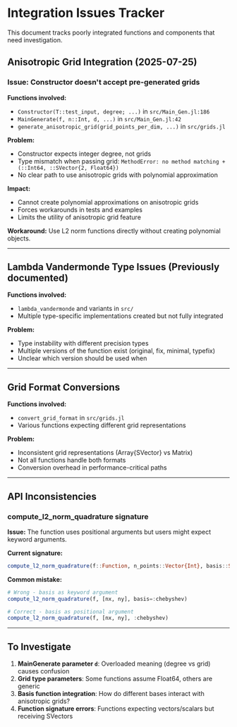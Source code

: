 # Integration Issues Tracker

This document tracks poorly integrated functions and components that need investigation.

## Anisotropic Grid Integration (2025-07-25)

### Issue: Constructor doesn't accept pre-generated grids

**Functions involved:**
- `Constructor(T::test_input, degree; ...)` in `src/Main_Gen.jl:186`
- `MainGenerate(f, n::Int, d, ...)` in `src/Main_Gen.jl:42`
- `generate_anisotropic_grid(grid_points_per_dim, ...)` in `src/grids.jl`

**Problem:**
- Constructor expects integer degree, not grids
- Type mismatch when passing grid: `MethodError: no method matching +(::Int64, ::SVector{2, Float64})`
- No clear path to use anisotropic grids with polynomial approximation

**Impact:**
- Cannot create polynomial approximations on anisotropic grids
- Forces workarounds in tests and examples
- Limits the utility of anisotropic grid feature

**Workaround:**
Use L2 norm functions directly without creating polynomial objects.

---

## Lambda Vandermonde Type Issues (Previously documented)

**Functions involved:**
- `lambda_vandermonde` and variants in `src/`
- Multiple type-specific implementations created but not fully integrated

**Problem:**
- Type instability with different precision types
- Multiple versions of the function exist (original, fix, minimal, typefix)
- Unclear which version should be used when

---

## Grid Format Conversions

**Functions involved:**
- `convert_grid_format` in `src/grids.jl`
- Various functions expecting different grid representations

**Problem:**
- Inconsistent grid representations (Array{SVector} vs Matrix)
- Not all functions handle both formats
- Conversion overhead in performance-critical paths

---

## API Inconsistencies

### compute_l2_norm_quadrature signature

**Issue:** The function uses positional arguments but users might expect keyword arguments.

**Current signature:**
```julia
compute_l2_norm_quadrature(f::Function, n_points::Vector{Int}, basis::Symbol=:chebyshev)
```

**Common mistake:**
```julia
# Wrong - basis as keyword argument
compute_l2_norm_quadrature(f, [nx, ny], basis=:chebyshev)

# Correct - basis as positional argument  
compute_l2_norm_quadrature(f, [nx, ny], :chebyshev)
```

---

## To Investigate

1. **MainGenerate parameter `d`**: Overloaded meaning (degree vs grid) causes confusion
2. **Grid type parameters**: Some functions assume Float64, others are generic
3. **Basis function integration**: How do different bases interact with anisotropic grids?
4. **Function signature errors**: Functions expecting vectors/scalars but receiving SVectors
